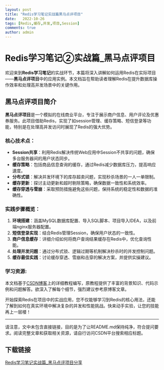 ```yaml
---
layout: post
title: "Redis学习笔记实战篇黑马点评项目"
date:   2022-10-26
tags: [Redis,缓存,并发,项目,Session]
comments: true
author: admin
---
```

# Redis学习笔记②实战篇_黑马点评项目

欢迎来到**Redis学习笔记**的实战环节，本篇将深入讲解如何运用Redis在实际项目——**黑马点评项目**中的应用实例。本文档旨在帮助读者理解Redis在提升数据库操作效率和处理高并发场景中的关键作用。

## 黑马点评项目简介

**黑马点评项目**是一个模拟的在线商业平台，专注于展示商户信息、用户评论及优惠券服务。此项目借助Redis，实现了如session管理、缓存策略、短信登录等功能，特别是在处理高并发访问时展现了Redis的强大优势。

### 核心技术点：

- **Session共享**：利用Redis解决传统Web应用中Session不共享的问题，确保多台服务器间的用户状态同步。
- **缓存策略**：包括商品信息查询的缓存，通过Redis减少数据库压力，提高响应速度。
- **分布式锁**：解决并发环境下的库存超卖问题，实现秒杀场景的一人一单限制。
- **缓存更新**：探讨主动更新和超时剔除策略，确保数据一致性和系统效率。
- **缓存穿透与雪崩**：采取预防措施避免这些问题，保持系统的稳定性和数据的准确性。

### 实践步骤概览：

1. **环境搭建**：涵盖MySQL数据库配置、导入SQL脚本、项目导入IDEA，以及前端nginx服务器配置。
2. **短信登录实现**：结合Redis管理Session，确保用户状态的一致性。
3. **商户信息缓存**：详细介绍如何将商户查询结果缓存在Redis中，优化查询性能。
4. **处理并发问题**：通过分布式锁、逻辑过期等机制解决秒杀时的并发控制问题。
5. **缓存最佳实践**：讨论缓存穿透、雪崩和击穿的解决方案，并提供实操建议。

### 学习资源:

本文档基于[CSDN博客](https://blog.csdn.net/)上的详细教程编写，原教程提供了丰富的背景知识、代码示例和问题解答。欲深入了解每个细节，强烈建议参考原博客文章。

开始探索Redis在项目中的实战应用，您不仅能够学习到Redis的核心用法，还能了解到如何在真实环境中解决复杂的并发和性能挑战。快来动手实验，让您的技能再上一层楼！

---

请注意，文中未包含直接链接，目的是为了让README.md保持纯净，符合提问要求。阅读完整文章和获取相关资源，请自行访问CSDN平台搜索相应标题。

## 下载链接

[Redis学习笔记实战篇_黑马点评项目分享](https://pan.quark.cn/s/5ac7506a556f)